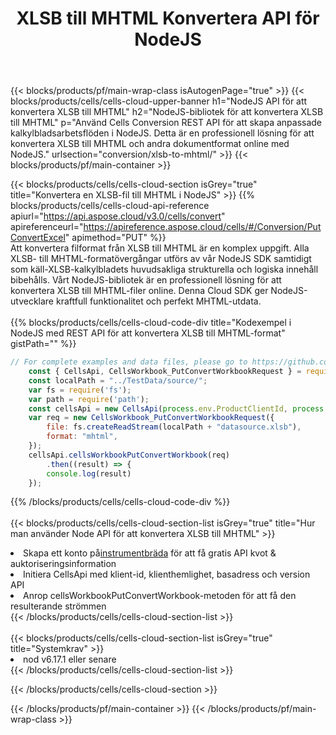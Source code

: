 ﻿---
title:  XLSB till MHTML Konvertera API för NodeJS
description:  Använder Aspose.Cells Cloud SDK för NodeJS för att konvertera XLSB-formatfil till MHTML-formatfil.
url: /sv/nodejs/conversion/xlsb-to-mhtml/
---
{{< blocks/products/pf/main-wrap-class isAutogenPage="true" >}}
{{< blocks/products/cells/cells-cloud-upper-banner h1="NodeJS API för att konvertera XLSB till MHTML" h2="NodeJS-bibliotek för att konvertera XLSB till MHTML" p="Använd Cells Conversion REST API för att skapa anpassade kalkylbladsarbetsflöden i NodeJS. Detta är en professionell lösning för att konvertera XLSB till MHTML och andra dokumentformat online med NodeJS." urlsection="conversion/xlsb-to-mhtml/" >}}
{{< blocks/products/pf/main-container >}}

{{< blocks/products/cells/cells-cloud-section isGrey="true" title="Konvertera en XLSB-fil till MHTML i NodeJS" >}}
{{% blocks/products/cells/cells-cloud-api-reference apiurl="https://api.aspose.cloud/v3.0/cells/convert" apireferenceurl="https://apireference.aspose.cloud/cells/#/Conversion/PutConvertExcel" apimethod="PUT" %}}
<br/>
Att konvertera filformat från XLSB till MHTML är en komplex uppgift. Alla XLSB- till MHTML-formatövergångar utförs av vår NodeJS SDK samtidigt som käll-XLSB-kalkylbladets huvudsakliga strukturella och logiska innehåll bibehålls. Vårt NodeJS-bibliotek är en professionell lösning för att konvertera XLSB till MHTML-filer online. Denna Cloud SDK ger NodeJS-utvecklare kraftfull funktionalitet och perfekt MHTML-utdata.
<br/>
<br/>
{{% blocks/products/cells/cells-cloud-code-div title="Kodexempel i NodeJS med REST API för att konvertera XLSB till MHTML-format" gistPath="" %}}
 
```js
// For complete examples and data files, please go to https://github.com/aspose-cells-cloud/aspose-cells-cloud-node/
    const { CellsApi, CellsWorkbook_PutConvertWorkbookRequest } = require("asposecellscloud");
    const localPath = "../TestData/source/";
    var fs = require('fs');
    var path = require('path');
    const cellsApi = new CellsApi(process.env.ProductClientId, process.env.ProductClientSecret);
    var req = new CellsWorkbook_PutConvertWorkbookRequest({
        file: fs.createReadStream(localPath + "datasource.xlsb"),
        format: "mhtml",
    });
    cellsApi.cellsWorkbookPutConvertWorkbook(req)
        .then((result) => {
        console.log(result)
    });
```
 
{{% /blocks/products/cells/cells-cloud-code-div %}}
<br/>
<br/>
{{< blocks/products/cells/cells-cloud-section-list isGrey="true" title="Hur man använder Node API för att konvertera XLSB till MHTML" >}}
<li> Skapa ett konto på<a href="https://dashboard.aspose.cloud/">instrumentbräda</a> för att få gratis API kvot & auktoriseringsinformation</li>
<li>Initiera CellsApi med klient-id, klienthemlighet, basadress och version API</li>
<li>Anrop cellsWorkbookPutConvertWorkbook-metoden för att få den resulterande strömmen</li>
{{< /blocks/products/cells/cells-cloud-section-list >}}
<br/>
<br/>
{{< blocks/products/cells/cells-cloud-section-list isGrey="true" title="Systemkrav" >}}
<li>nod v6.17.1 eller senare</li>
{{< /blocks/products/cells/cells-cloud-section-list >}}

{{< /blocks/products/cells/cells-cloud-section >}}

{{< /blocks/products/pf/main-container >}}
{{< /blocks/products/pf/main-wrap-class >}}
